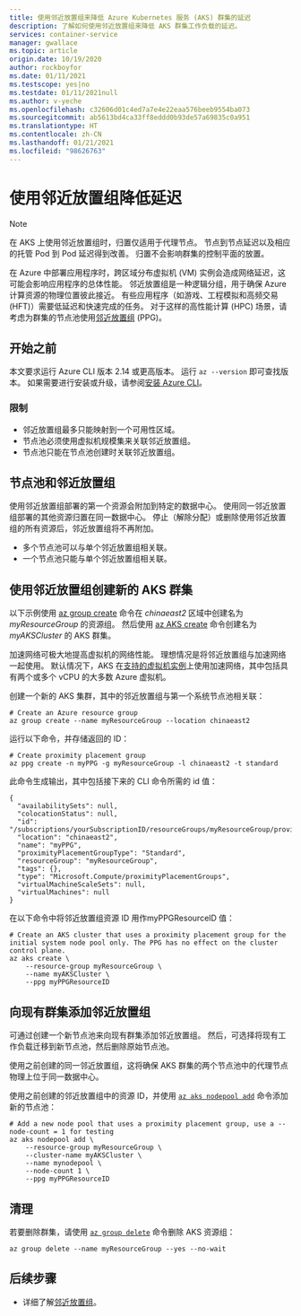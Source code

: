 ```yaml
---
title: 使用邻近放置组来降低 Azure Kubernetes 服务 (AKS) 群集的延迟
description: 了解如何使用邻近放置组来降低 AKS 群集工作负载的延迟。
services: container-service
manager: gwallace
ms.topic: article
origin.date: 10/19/2020
author: rockboyfor
ms.date: 01/11/2021
ms.testscope: yes|no
ms.testdate: 01/11/2021null
ms.author: v-yeche
ms.openlocfilehash: c32606d01c4ed7a7e4e22eaa576beeb9554ba073
ms.sourcegitcommit: ab5613bd4ca33ff8eddd0b93de57a69835c0a951
ms.translationtype: HT
ms.contentlocale: zh-CN
ms.lasthandoff: 01/21/2021
ms.locfileid: "98626763"
---
```

<!--Verified successfully on 01/04/2021-->
# <a name="reduce-latency-with-proximity-placement-groups"></a>使用邻近放置组降低延迟

> [!Note]
> 在 AKS 上使用邻近放置组时，归置仅适用于代理节点。 节点到节点延迟以及相应的托管 Pod 到 Pod 延迟得到改善。 归置不会影响群集的控制平面的放置。

在 Azure 中部署应用程序时，跨区域分布虚拟机 (VM) 实例会造成网络延迟，这可能会影响应用程序的总体性能。 邻近放置组是一种逻辑分组，用于确保 Azure 计算资源的物理位置彼此接近。 有些应用程序（如游戏、工程模拟和高频交易 (HFT)）需要低延迟和快速完成的任务。 对于这样的高性能计算 (HPC) 场景，请考虑为群集的节点池使用[邻近放置组](../virtual-machines/linux/co-location.md#proximity-placement-groups) (PPG)。

<!--REMOVE or availability zones-->

## <a name="before-you-begin"></a>开始之前

本文要求运行 Azure CLI 版本 2.14 或更高版本。 运行 `az --version` 即可查找版本。 如果需要进行安装或升级，请参阅[安装 Azure CLI][azure-cli-install]。

### <a name="limitations"></a>限制

* 邻近放置组最多只能映射到一个可用性区域。
* 节点池必须使用虚拟机规模集来关联邻近放置组。
* 节点池只能在节点池创建时关联邻近放置组。

## <a name="node-pools-and-proximity-placement-groups"></a>节点池和邻近放置组

使用邻近放置组部署的第一个资源会附加到特定的数据中心。 使用同一邻近放置组部署的其他资源归置在同一数据中心。 停止（解除分配）或删除使用邻近放置组的所有资源后，邻近放置组将不再附加。

* 多个节点池可以与单个邻近放置组相关联。
* 一个节点池只能与单个邻近放置组相关联。

<!--Not Available on ### Configure proximity placement groups with availability zones-->

## <a name="create-a-new-aks-cluster-with-a-proximity-placement-group"></a>使用邻近放置组创建新的 AKS 群集

以下示例使用 [az group create][az-group-create] 命令在 *chinaeast2* 区域中创建名为 *myResourceGroup* 的资源组。 然后使用 [az AKS create][az-aks-create] 命令创建名为 *myAKSCluster* 的 AKS 群集。

加速网络可极大地提高虚拟机的网络性能。 理想情况是将邻近放置组与加速网络一起使用。 默认情况下，AKS 在[支持的虚拟机实例](../virtual-network/create-vm-accelerated-networking-cli.md?toc=/virtual-machines/linux/toc.json#limitations-and-constraints)上使用加速网络，其中包括具有两个或多个 vCPU 的大多数 Azure 虚拟机。

创建一个新的 AKS 集群，其中的邻近放置组与第一个系统节点池相关联：

```azurecli
# Create an Azure resource group
az group create --name myResourceGroup --location chinaeast2
```
运行以下命令，并存储返回的 ID：

```azurecli
# Create proximity placement group
az ppg create -n myPPG -g myResourceGroup -l chinaeast2 -t standard
```

此命令生成输出，其中包括接下来的 CLI 命令所需的 id 值：

```output
{
  "availabilitySets": null,
  "colocationStatus": null,
  "id": "/subscriptions/yourSubscriptionID/resourceGroups/myResourceGroup/providers/Microsoft.Compute/proximityPlacementGroups/myPPG",
  "location": "chinaeast2",
  "name": "myPPG",
  "proximityPlacementGroupType": "Standard",
  "resourceGroup": "myResourceGroup",
  "tags": {},
  "type": "Microsoft.Compute/proximityPlacementGroups",
  "virtualMachineScaleSets": null,
  "virtualMachines": null
}
```

在以下命令中将邻近放置组资源 ID 用作myPPGResourceID 值：

```azurecli
# Create an AKS cluster that uses a proximity placement group for the initial system node pool only. The PPG has no effect on the cluster control plane.
az aks create \
    --resource-group myResourceGroup \
    --name myAKSCluster \
    --ppg myPPGResourceID
```

## <a name="add-a-proximity-placement-group-to-an-existing-cluster"></a>向现有群集添加邻近放置组

可通过创建一个新节点池来向现有群集添加邻近放置组。 然后，可选择将现有工作负载迁移到新节点池，然后删除原始节点池。

使用之前创建的同一邻近放置组，这将确保 AKS 群集的两个节点池中的代理节点物理上位于同一数据中心。

使用之前创建的邻近放置组中的资源 ID，并使用 [`az aks nodepool add`][az-aks-nodepool-add] 命令添加新的节点池：

```azurecli
# Add a new node pool that uses a proximity placement group, use a --node-count = 1 for testing
az aks nodepool add \
    --resource-group myResourceGroup \
    --cluster-name myAKSCluster \
    --name mynodepool \
    --node-count 1 \
    --ppg myPPGResourceID
```

## <a name="clean-up"></a>清理

若要删除群集，请使用 [`az group delete`][az-group-delete] 命令删除 AKS 资源组：

```azurecli
az group delete --name myResourceGroup --yes --no-wait
```

## <a name="next-steps"></a>后续步骤

* 详细了解[邻近放置组][proximity-placement-groups]。

<!-- LINKS - Internal -->

[azure-ad-rbac]: azure-ad-rbac.md
[aks-tutorial-prepare-app]: ./tutorial-kubernetes-prepare-app.md
[azure-cli-install]: https://docs.azure.cn/cli/install-azure-cli
[az-aks-get-upgrades]: https://docs.azure.cn/cli/aks#az_aks_get_upgrades
[az-aks-upgrade]: https://docs.azure.cn/cli/aks#az_aks_upgrade
[az-aks-show]: https://docs.azure.cn/cli/aks#az_aks_show
[nodepool-upgrade]: use-multiple-node-pools.md#upgrade-a-node-pool
[az-extension-add]: https://docs.azure.cn/cli/extension#az_extension_add
[az-extension-update]: https://docs.azure.cn/cli/extension#az_extension_update
[proximity-placement-groups]: ../virtual-machines/linux/co-location.md#proximity-placement-groups
[az-aks-create]: https://docs.azure.cn/cli/aks#az_aks_create
[system-pool]: ./use-system-pools.md
[az-aks-nodepool-add]: https://docs.azure.cn/cli/aks/nodepool#az_aks_nodepool_add
[az-aks-create]: https://docs.azure.cn/cli/aks#az_aks_create
[az-group-create]: https://docs.azure.cn/cli/group#az_group_create
[az-group-delete]: https://docs.azure.cn/cli/group#az_group_delete

<!-- Update_Description: new article about reduce latency ppg -->
<!--NEW.date: 01/11/2021-->